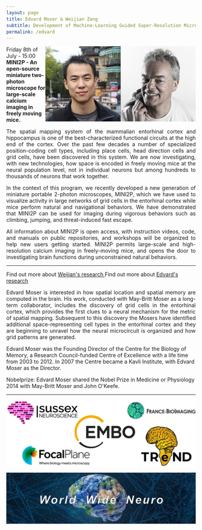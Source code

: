 ```yaml
---
layout: page
title: Edvard Moser & Weijian Zong
subtitle: Development of Machine-Learning Guided Super-Resolution Microscopy
permalink: /edvard
---
```


<img align="right" width="200" src="./assets/Thumbnails/Edvard.jpg"/>
<img align="right" width="200" src="./assets/Thumbnails/Weijian.jpg"/>

Friday 8th of July - 15:00  
<strong> MINI2P - An open-source miniature two-photon microscope for large-scale calcium imaging in freely moving mice.</strong>



<p style='text-align: justify;'>
The spatial mapping system of the mammalian entorhinal cortex and hippocampus is one of the best-characterized functional circuits at the high end of the cortex. Over the past few decades a number of specialized position-coding cell types, including place cells, head direction cells and grid cells, have been discovered in this system. We are now investigating, with new technologies, how space is encoded in freely moving mice at the neural population level, not in individual neurons but among hundreds to thousands of neurons that work together.
</p>

<p style='text-align: justify;'>
 In the context of this program, we recently developed a new generation of miniature portable 2-photon microscopes, MINI2P, which we have used to visualize activity in large networks of grid cells in the entorhinal cortex while mice perform natural and navigational behaviors. We have demonstrated that MINI2P can be used for imaging during vigorous behaviors such as climbing, jumping, and threat-induced fast escape.
</p>

<p style='text-align: justify;'>
All information about MINI2P is open access, with instruction videos, code, and manuals on public repositories, and workshops will be organized to help new users getting started. MINI2P permits large-scale and high-resolution calcium imaging in freely-moving mice, and opens the door to investigating brain functions during unconstrained natural behaviors.
</p>

---

Find out more about <a href="https://www.ntnu.edu/employees/weijian.zong">Weijian's research </a>
Find out more about <a href="https://www.ntnu.edu/employees/edvard.moser">Edvard's research </a>

<p style='text-align: justify;'>
Edvard Moser is interested in how spatial location and spatial memory are computed in the brain. His work, conducted with May-Britt Moser as a long-term collaborator, includes the discovery of grid cells in the entorhinal cortex, which provides the first clues to a neural mechanism for the metric of spatial mapping. Subsequent to this discovery the Mosers have identified additional space-representing cell types in the entorhinal cortex and they are beginning to unravel how the neural microcircuit is organized and how grid patterns are generated.

Edvard Moser was the Founding Director of the Centre for the Biology of Memory, a Research Council-funded Centre of Excellence with a life time from 2003 to 2012. In 2007 the Centre became a Kavli Institute, with Edvard Moser as the Director.

Nobelprize: Edvard Moser shared the Nobel Prize in Medicine or Physiology 2014 with May-Britt Moser and John O'Keefe.
</p>

---

<img align="center" src="./assets/Logos/sponsors.png"/>


<img align="center"><img src="./assets/Logos/WWN.png"/>
